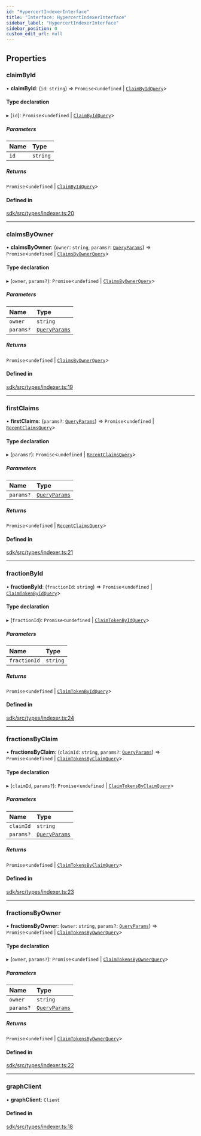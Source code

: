 ```yaml
---
id: "HypercertIndexerInterface"
title: "Interface: HypercertIndexerInterface"
sidebar_label: "HypercertIndexerInterface"
sidebar_position: 0
custom_edit_url: null
---
```


## Properties

### claimById

• **claimById**: (`id`: `string`) => `Promise`<`undefined` \| [`ClaimByIdQuery`](../modules.md#claimbyidquery)\>

#### Type declaration

▸ (`id`): `Promise`<`undefined` \| [`ClaimByIdQuery`](../modules.md#claimbyidquery)\>

##### Parameters

| Name | Type     |
| :--- | :------- |
| `id` | `string` |

##### Returns

`Promise`<`undefined` \| [`ClaimByIdQuery`](../modules.md#claimbyidquery)\>

#### Defined in

[sdk/src/types/indexer.ts:20](https://github.com/hypercerts-org/hypercerts/blob/210c167/sdk/src/types/indexer.ts#L20)

---

### claimsByOwner

• **claimsByOwner**: (`owner`: `string`, `params?`: [`QueryParams`](../modules.md#queryparams)) => `Promise`<`undefined` \| [`ClaimsByOwnerQuery`](../modules.md#claimsbyownerquery)\>

#### Type declaration

▸ (`owner`, `params?`): `Promise`<`undefined` \| [`ClaimsByOwnerQuery`](../modules.md#claimsbyownerquery)\>

##### Parameters

| Name      | Type                                       |
| :-------- | :----------------------------------------- |
| `owner`   | `string`                                   |
| `params?` | [`QueryParams`](../modules.md#queryparams) |

##### Returns

`Promise`<`undefined` \| [`ClaimsByOwnerQuery`](../modules.md#claimsbyownerquery)\>

#### Defined in

[sdk/src/types/indexer.ts:19](https://github.com/hypercerts-org/hypercerts/blob/210c167/sdk/src/types/indexer.ts#L19)

---

### firstClaims

• **firstClaims**: (`params?`: [`QueryParams`](../modules.md#queryparams)) => `Promise`<`undefined` \| [`RecentClaimsQuery`](../modules.md#recentclaimsquery)\>

#### Type declaration

▸ (`params?`): `Promise`<`undefined` \| [`RecentClaimsQuery`](../modules.md#recentclaimsquery)\>

##### Parameters

| Name      | Type                                       |
| :-------- | :----------------------------------------- |
| `params?` | [`QueryParams`](../modules.md#queryparams) |

##### Returns

`Promise`<`undefined` \| [`RecentClaimsQuery`](../modules.md#recentclaimsquery)\>

#### Defined in

[sdk/src/types/indexer.ts:21](https://github.com/hypercerts-org/hypercerts/blob/210c167/sdk/src/types/indexer.ts#L21)

---

### fractionById

• **fractionById**: (`fractionId`: `string`) => `Promise`<`undefined` \| [`ClaimTokenByIdQuery`](../modules.md#claimtokenbyidquery)\>

#### Type declaration

▸ (`fractionId`): `Promise`<`undefined` \| [`ClaimTokenByIdQuery`](../modules.md#claimtokenbyidquery)\>

##### Parameters

| Name         | Type     |
| :----------- | :------- |
| `fractionId` | `string` |

##### Returns

`Promise`<`undefined` \| [`ClaimTokenByIdQuery`](../modules.md#claimtokenbyidquery)\>

#### Defined in

[sdk/src/types/indexer.ts:24](https://github.com/hypercerts-org/hypercerts/blob/210c167/sdk/src/types/indexer.ts#L24)

---

### fractionsByClaim

• **fractionsByClaim**: (`claimId`: `string`, `params?`: [`QueryParams`](../modules.md#queryparams)) => `Promise`<`undefined` \| [`ClaimTokensByClaimQuery`](../modules.md#claimtokensbyclaimquery)\>

#### Type declaration

▸ (`claimId`, `params?`): `Promise`<`undefined` \| [`ClaimTokensByClaimQuery`](../modules.md#claimtokensbyclaimquery)\>

##### Parameters

| Name      | Type                                       |
| :-------- | :----------------------------------------- |
| `claimId` | `string`                                   |
| `params?` | [`QueryParams`](../modules.md#queryparams) |

##### Returns

`Promise`<`undefined` \| [`ClaimTokensByClaimQuery`](../modules.md#claimtokensbyclaimquery)\>

#### Defined in

[sdk/src/types/indexer.ts:23](https://github.com/hypercerts-org/hypercerts/blob/210c167/sdk/src/types/indexer.ts#L23)

---

### fractionsByOwner

• **fractionsByOwner**: (`owner`: `string`, `params?`: [`QueryParams`](../modules.md#queryparams)) => `Promise`<`undefined` \| [`ClaimTokensByOwnerQuery`](../modules.md#claimtokensbyownerquery)\>

#### Type declaration

▸ (`owner`, `params?`): `Promise`<`undefined` \| [`ClaimTokensByOwnerQuery`](../modules.md#claimtokensbyownerquery)\>

##### Parameters

| Name      | Type                                       |
| :-------- | :----------------------------------------- |
| `owner`   | `string`                                   |
| `params?` | [`QueryParams`](../modules.md#queryparams) |

##### Returns

`Promise`<`undefined` \| [`ClaimTokensByOwnerQuery`](../modules.md#claimtokensbyownerquery)\>

#### Defined in

[sdk/src/types/indexer.ts:22](https://github.com/hypercerts-org/hypercerts/blob/210c167/sdk/src/types/indexer.ts#L22)

---

### graphClient

• **graphClient**: `Client`

#### Defined in

[sdk/src/types/indexer.ts:18](https://github.com/hypercerts-org/hypercerts/blob/210c167/sdk/src/types/indexer.ts#L18)
